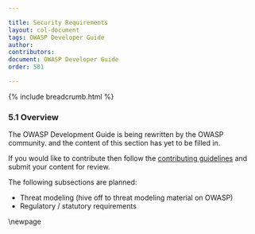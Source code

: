 ```yaml
---

title: Security Requirements
layout: col-document
tags: OWASP Developer Guide
author:
contributors:
document: OWASP Developer Guide
order: 501

---
```


{% include breadcrumb.html %}
### 5.1 Overview

The OWASP Development Guide is being rewritten by the OWASP community.
and the content of this section has yet to be filled in.

If you would like to contribute then follow the 
[contributing guidelines](https://github.com/OWASP/www-project-developer-guide/blob/main/CONTRIBUTING.md)
and submit your content for review.

The following subsections are planned:

  * Threat modeling (hive off to threat modeling material on OWASP)
  * Regulatory / statutory requirements

\newpage
